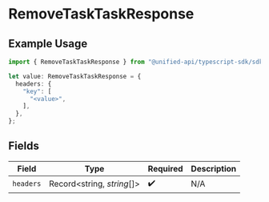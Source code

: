 # RemoveTaskTaskResponse

## Example Usage

```typescript
import { RemoveTaskTaskResponse } from "@unified-api/typescript-sdk/sdk/models/operations";

let value: RemoveTaskTaskResponse = {
  headers: {
    "key": [
      "<value>",
    ],
  },
};
```

## Fields

| Field                      | Type                       | Required                   | Description                |
| -------------------------- | -------------------------- | -------------------------- | -------------------------- |
| `headers`                  | Record<string, *string*[]> | :heavy_check_mark:         | N/A                        |